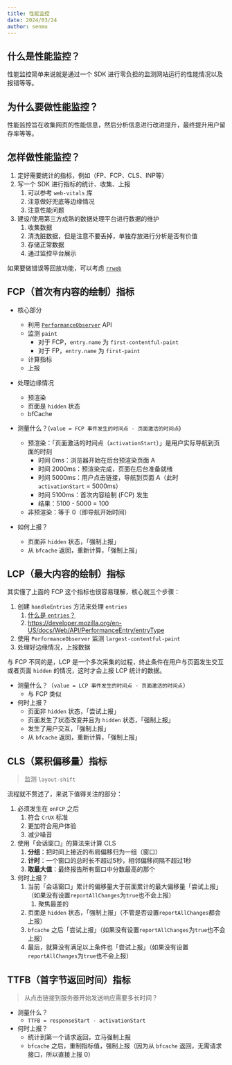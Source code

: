 ```yaml
---
title: 性能监控
date: 2024/03/24
author: senmu
---
```


## 什么是性能监控？

性能监控简单来说就是通过一个 SDK 进行零负担的监测网站运行的性能情况以及报错等等。

## 为什么要做性能监控？

性能监控旨在收集网页的性能信息，然后分析信息进行改进提升，最终提升用户留存率等等。

## 怎样做性能监控？

1. 定好需要统计的指标，例如（FP、FCP、CLS、INP等）
2. 写一个 SDK 进行指标的统计、收集、上报
   1. 可以参考 `web-vitals` 库
   2. 注意做好兜底等边缘情况
   3. 注意性能问题
3. 建设/使用第三方成熟的数据处理平台进行数据的维护
   1. 收集数据
   2. 清洗脏数据，但是注意不要丢掉，单独存放进行分析是否有价值
   3. 存储正常数据
   4. 通过监控平台展示

如果要做错误等回放功能，可以考虑 [`rrweb`](https://github.com/rrweb-io/rrweb?tab=readme-ov-file)

## FCP（首次有内容的绘制）指标

- 核心部分
  - 利用 [`PerformanceObserver`](https://developer.mozilla.org/en-US/docs/Web/API/PerformanceObserver) API
  - 监测 `paint`
    - 对于 FCP，`entry.name` 为 `first-contentful-paint`
    - 对于 FP，`entry.name` 为 `first-paint`
  - 计算指标
  - 上报
- 处理边缘情况
  - 预渲染
  - 页面是 `hidden` 状态
  - bfCache

- 测量什么？(`value = FCP 事件发生的时间点 - 页面激活的时间点`)
  - 预渲染：「页面激活的时间点（`activationStart`）」是用户实际导航到页面的时刻
    - 时间 0ms：浏览器开始在后台预渲染页面 A
    - 时间 2000ms：预渲染完成，页面在后台准备就绪
    - 时间 5000ms：用户点击链接，导航到页面 A（此时 `activationStart` = 5000ms）
    - 时间 5100ms：首次内容绘制 (FCP) 发生
    - 结果：5100 - 5000 = 100
  - 非预渲染：等于 0（即导航开始时间）
- 如何上报？
  - 页面非 `hidden` 状态，「强制上报」
  - 从 `bfcache` 返回，重新计算，「强制上报」

## LCP（最大内容的绘制）指标

其实懂了上面的 FCP 这个指标也很容易理解，核心就三个步骤：

1. 创建 `handleEntries` 方法来处理 `entries`
   1. [什么是 `entries`？](https://developer.mozilla.org/en-US/docs/Web/API/PerformanceEntry)
   2. <https://developer.mozilla.org/en-US/docs/Web/API/PerformanceEntry/entryType>
2. 使用 `PerformanceObserver` 监测 `largest-contentful-paint`
3. 处理好边缘情况，上报数据

与 FCP 不同的是，LCP 是一个多次采集的过程，终止条件在用户与页面发生交互或者页面 `hidden` 的情况，这时才会上报 LCP 统计的数据。

- 测量什么？（`value = LCP 事件发生的时间点 - 页面激活的时间点`）
  - 与 FCP 类似
- 何时上报？
  - 页面非 `hidden` 状态，「尝试上报」
  - 页面发生了状态改变并且为 `hidden` 状态，「强制上报」
  - 发生了用户交互，「强制上报」
  - 从 `bfcache` 返回，重新计算，「强制上报」

## CLS（累积偏移量）指标

> 监测 `layout-shift`

流程就不赘述了，来说下值得关注的部分：

1. 必须发生在 `onFCP` 之后
   1. 符合 `CrUX` 标准
   2. 更加符合用户体验
   3. 减少噪音
2. 使用「会话窗口」的算法来计算 CLS
   1. **分组**：把时间上接近的布局偏移归为一组（窗口）
   2. **计时**：一个窗口的总时长不超过5秒，相邻偏移间隔不超过1秒
   3. **取最大值**：最终报告所有窗口中分数最高的那个
3. 何时上报？
   1. 当前「会话窗口」累计的偏移量大于前面累计的最大偏移量「尝试上报」（如果没有设置`reportAllChanges`为`true`也不会上报）
      1. 聚焦最差的
   2. 页面是 `hidden` 状态，「强制上报」（不管是否设置`reportAllChanges`都会上报）
   3. `bfcache` 之后「尝试上报」（如果没有设置`reportAllChanges`为`true`也不会上报）
   4. 最后，就算没有满足以上条件也「尝试上报」（如果没有设置`reportAllChanges`为`true`也不会上报）

## TTFB（首字节返回时间）指标

> 从点击链接到服务器开始发送响应需要多长时间？

- 测量什么？
  - `TTFB = responseStart - activationStart`
- 何时上报？
  - 统计到第一个请求返回，立马强制上报
  - `bfcache` 之后，重制指标值，强制上报（因为从 `bfcache` 返回，无需请求接口，所以直接上报 0）

